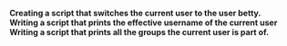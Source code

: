 **Creating a script that switches the current user to the user betty.**<br>
**Writing a script that prints the effective username of the current user**<br>
**Writing a script that prints all the groups the current user is part of.**<br>
